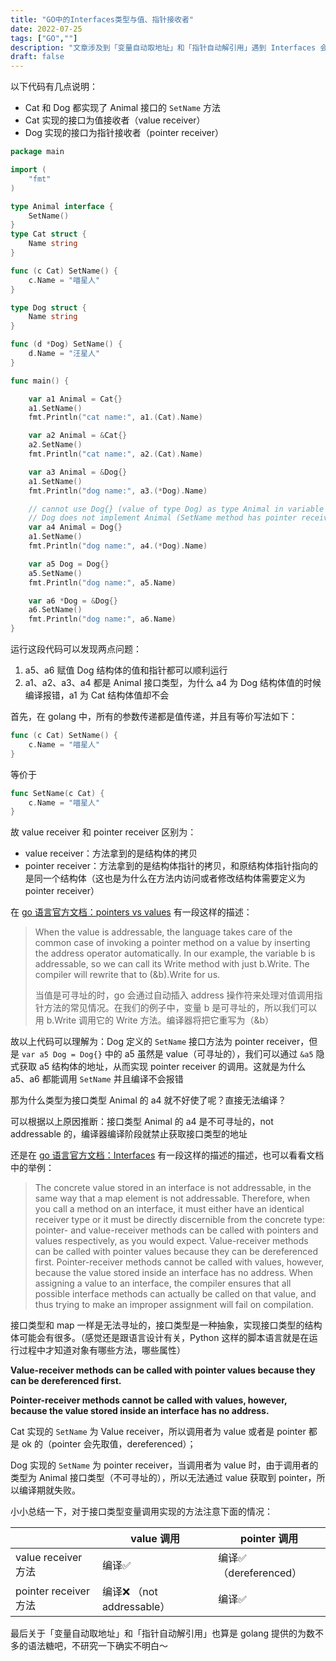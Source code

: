 ```yaml
---
title: "GO中的Interfaces类型与值、指针接收者"
date: 2022-07-25
tags: ["GO",""]
description: "文章涉及到「变量自动取地址」和「指针自动解引用」遇到 Interfaces 会出现的状况"
draft: false
---
```


以下代码有几点说明：

- Cat 和 Dog 都实现了 Animal 接口的 `SetName` 方法
- Cat 实现的接口为值接收者（value receiver）
- Dog 实现的接口为指针接收者（pointer receiver）

```go
package main

import (
	"fmt"
)

type Animal interface {
	SetName()
}
type Cat struct {
	Name string
}

func (c Cat) SetName() {
	c.Name = "喵星人"
}

type Dog struct {
	Name string
}

func (d *Dog) SetName() {
	d.Name = "汪星人"
}

func main() {

	var a1 Animal = Cat{}
	a1.SetName()
	fmt.Println("cat name:", a1.(Cat).Name)

	var a2 Animal = &Cat{}
	a2.SetName()
	fmt.Println("cat name:", a2.(Cat).Name)

	var a3 Animal = &Dog{}
	a1.SetName()
	fmt.Println("dog name:", a3.(*Dog).Name)

	// cannot use Dog{} (value of type Dog) as type Animal in variable declaration:
	// Dog does not implement Animal (SetName method has pointer receiver)
	var a4 Animal = Dog{}
	a1.SetName()
	fmt.Println("dog name:", a4.(*Dog).Name)

	var a5 Dog = Dog{}
	a5.SetName()
	fmt.Println("dog name:", a5.Name)

	var a6 *Dog = &Dog{}
	a6.SetName()
	fmt.Println("dog name:", a6.Name)
}
```

运行这段代码可以发现两点问题：

1. a5、a6 赋值 Dog 结构体的值和指针都可以顺利运行
2. a1、a2、a3、a4 都是 Animal 接口类型，为什么 a4 为 Dog 结构体值的时候编译报错，a1 为 Cat 结构体值却不会

首先，在 golang 中，所有的参数传递都是值传递，并且有等价写法如下：

```go
func (c Cat) SetName() {
	c.Name = "喵星人"
}
```

等价于

```go
func SetName(c Cat) {
	c.Name = "喵星人"
}
```

故 value receiver 和 pointer receiver 区别为：

- value receiver：方法拿到的是结构体的拷贝
- pointer receiver：方法拿到的是结构体指针的拷贝，和原结构体指针指向的是同一个结构体（这也是为什么在方法内访问或者修改结构体需要定义为 pointer receiver）

在 [go 语言官方文档：pointers vs values](https://go.dev/doc/effective_go#pointers_vs_values) 有一段这样的描述：

> When the value is addressable, the language takes care of the common case of invoking a pointer method on a value by inserting the address operator automatically. In our example, the variable b is addressable, so we can call its Write method with just b.Write. The compiler will rewrite that to (&b).Write for us.
>
> 当值是可寻址的时，go 会通过自动插入 address 操作符来处理对值调用指针方法的常见情况。在我们的例子中，变量 b 是可寻址的，所以我们可以用 b.Write 调用它的 Write 方法。编译器将把它重写为（&b）

故以上代码可以理解为：Dog 定义的 `SetName` 接口方法为 pointer receiver，但是 `var a5 Dog = Dog{}` 中的 a5 虽然是 value（可寻址的），我们可以通过 `&a5` 隐式获取 a5 结构体的地址，从而实现 pointer receiver 的调用。这就是为什么 a5、a6 都能调用 `SetName` 并且编译不会报错

那为什么类型为接口类型 Animal 的 a4 就不好使了呢？直接无法编译？

可以根据以上原因推断：接口类型 Animal 的 a4 是不可寻址的，not addressable 的，编译器编译阶段就禁止获取接口类型的地址

还是在 [go 语言官方文档：Interfaces](https://github.com/golang/go/wiki/MethodSets#interfaces) 有一段这样的描述的描述，也可以看看文档中的举例：

> The concrete value stored in an interface is not addressable, in the same way that a map element is not addressable. Therefore, when you call a method on an interface, it must either have an identical receiver type or it must be directly discernible from the concrete type: pointer- and value-receiver methods can be called with pointers and values respectively, as you would expect. Value-receiver methods can be called with pointer values because they can be dereferenced first. Pointer-receiver methods cannot be called with values, however, because the value stored inside an interface has no address. When assigning a value to an interface, the compiler ensures that all possible interface methods can actually be called on that value, and thus trying to make an improper assignment will fail on compilation.

接口类型和 map 一样是无法寻址的，接口类型是一种抽象，实现接口类型的结构体可能会有很多。（感觉还是跟语言设计有关，Python 这样的脚本语言就是在运行过程中才知道对象有哪些方法，哪些属性）

**Value-receiver methods can be called with pointer values because they can be dereferenced first.**

**Pointer-receiver methods cannot be called with values, however, because the value stored inside an interface has no address.**

Cat 实现的 `SetName` 为 Value receiver，所以调用者为 value 或者是 pointer 都是 ok 的（pointer 会先取值，dereferenced）；

Dog 实现的 `SetName` 为 pointer receiver，当调用者为 value 时，由于调用者的类型为 Animal 接口类型（不可寻址的），所以无法通过 value 获取到 pointer，所以编译期就失败。

小小总结一下，对于接口类型变量调用实现的方法注意下面的情况：

|                      | value 调用                 | pointer 调用           |
| -------------------- | ------------------------- | --------------------- |
| value receiver 方法   | 编译✅                     | 编译✅（dereferenced） |
| pointer receiver 方法 | 编译❌ （not addressable） | 编译✅                 |

最后关于「变量自动取地址」和「指针自动解引用」也算是 golang 提供的为数不多的语法糖吧，不研究一下确实不明白～
